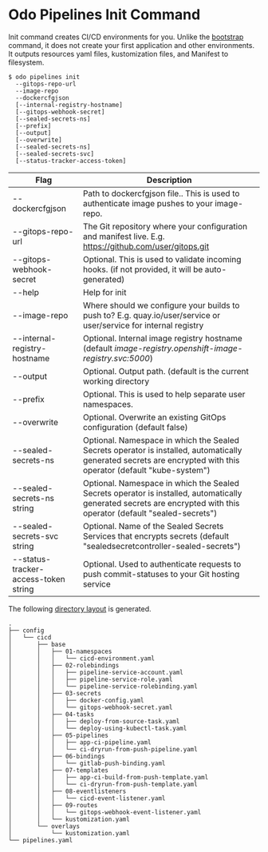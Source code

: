 # Odo Pipelines Init Command

Init command creates CI/CD environments for you.  Unlike the [bootstrap](bootstrap.md) command, it does not create your first application and other environments.   It outputs resources yaml files, kustomization files, and Manifest to filesystem.

```shell
$ odo pipelines init 
  --gitops-repo-url
  --image-repo
  --dockercfgjson 
  [--internal-registry-hostname]
  [--gitops-webhook-secret]
  [--sealed-secrets-ns]  
  [--prefix]
  [--output]
  [--overwrite]
  [--sealed-secrets-ns]
  [--sealed-secrets-svc]
  [--status-tracker-access-token]
```

| Flag                                  | Description |
| ------------------------------------- | ----------- |
| --dockercfgjson                       | Path to dockercfgjson file..  This is used to authenticate image pushes to your image-repo. |
| --gitops-repo-url                     | The Git repository where your configuration and manifest live. E.g. https://github.com/user/gitops.git|
| --gitops-webhook-secret               | Optional. This is used to validate incoming hooks.  (if not provided, it will be auto-generated)|
| --help                                | Help for init |
| --image-repo                          | Where should we configure your builds to push to? E.g. quay.io/user/service or user/service for internal registry|
| --internal-registry-hostname          | Optional.  Internal image registry hostname (default _image-registry.openshift-image-registry.svc:5000_)
| --output                              | Optional.  Output path.  (default is the current working directory|
| --prefix                              | Optional.  This is used to help separate user namespaces. |
| --overwrite                           | Optional. Overwrite an existing GitOps configuration (default false) |
| --sealed-secrets-ns                   | Optional. Namespace in which the Sealed Secrets operator is installed, automatically generated secrets are encrypted with this operator (default "kube-system")|
|  --sealed-secrets-ns string           | Optional. Namespace in which the Sealed Secrets operator is installed, automatically generated secrets are encrypted with this operator (default "sealed-secrets") |
| --sealed-secrets-svc string           | Optional. Name of the Sealed Secrets Services that encrypts secrets (default "sealedsecretcontroller-sealed-secrets") |
| --status-tracker-access-token string  | Optional. Used to authenticate requests to push commit-statuses to your Git hosting service |

The following [directory layout](output) is generated.

```shell
.
├── config
│   └── cicd
│       ├── base
│       │   ├── 01-namespaces
│       │   │   └── cicd-environment.yaml
│       │   ├── 02-rolebindings
│       │   │   ├── pipeline-service-account.yaml
│       │   │   ├── pipeline-service-role.yaml
│       │   │   └── pipeline-service-rolebinding.yaml
│       │   ├── 03-secrets
│       │   │   ├── docker-config.yaml
│       │   │   └── gitops-webhook-secret.yaml
│       │   ├── 04-tasks
│       │   │   ├── deploy-from-source-task.yaml
│       │   │   └── deploy-using-kubectl-task.yaml
│       │   ├── 05-pipelines
│       │   │   ├── app-ci-pipeline.yaml
│       │   │   └── ci-dryrun-from-push-pipeline.yaml
│       │   ├── 06-bindings
│       │   │   └── gitlab-push-binding.yaml
│       │   ├── 07-templates
│       │   │   ├── app-ci-build-from-push-template.yaml
│       │   │   └── ci-dryrun-from-push-template.yaml
│       │   ├── 08-eventlisteners
│       │   │   └── cicd-event-listener.yaml
│       │   ├── 09-routes
│       │   │   └── gitops-webhook-event-listener.yaml
│       │   └── kustomization.yaml
│       └── overlays
│           └── kustomization.yaml
└── pipelines.yaml
```

